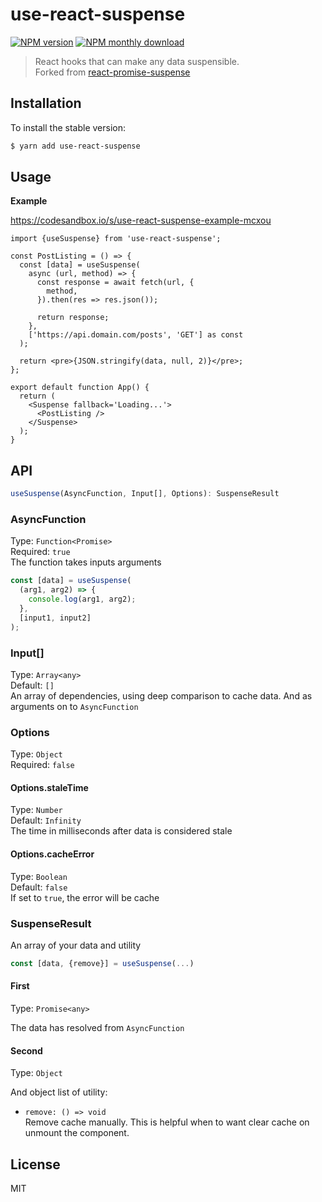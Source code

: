 # use-react-suspense

[![NPM version](https://img.shields.io/npm/v/use-react-suspense.svg)](https://www.npmjs.com/package/use-react-suspense)
[![NPM monthly download](https://img.shields.io/npm/dm/use-react-suspense.svg)](https://www.npmjs.com/package/use-react-suspense)

> React hooks that can make any data suspensible.  
> Forked from [react-promise-suspense](https://github.com/vigzmv/react-promise-suspense)

## Installation

To install the stable version:

```sh
$ yarn add use-react-suspense
```

## Usage

**Example**

https://codesandbox.io/s/use-react-suspense-example-mcxou

```tsx
import {useSuspense} from 'use-react-suspense';

const PostListing = () => {
  const [data] = useSuspense(
    async (url, method) => {
      const response = await fetch(url, {
        method,
      }).then(res => res.json());

      return response;
    },
    ['https://api.domain.com/posts', 'GET'] as const
  );

  return <pre>{JSON.stringify(data, null, 2)}</pre>;
};

export default function App() {
  return (
    <Suspense fallback='Loading...'>
      <PostListing />
    </Suspense>
  );
}
```

## API

```ts
useSuspense(AsyncFunction, Input[], Options): SuspenseResult
```

### AsyncFunction

Type: `Function<Promise>`  
Required: `true`  
The function takes inputs arguments

```ts
const [data] = useSuspense(
  (arg1, arg2) => {
    console.log(arg1, arg2);
  },
  [input1, input2]
);
```

### Input[]

Type: `Array<any>`  
Default: `[]`  
An array of dependencies, using deep comparison to cache data. And as arguments on to `AsyncFunction`

### Options

Type: `Object`  
Required: `false`

#### Options.staleTime

Type: `Number`  
Default: `Infinity`  
The time in milliseconds after data is considered stale

#### Options.cacheError

Type: `Boolean`  
Default: `false`  
If set to `true`, the error will be cache

### SuspenseResult

An array of your data and utility

```ts
const [data, {remove}] = useSuspense(...)
```

#### First

Type: `Promise<any>`

The data has resolved from `AsyncFunction`

#### Second

Type: `Object`

And object list of utility:

- `remove: () => void`  
  Remove cache manually. This is helpful when to want clear cache on unmount the component.

## License

MIT

